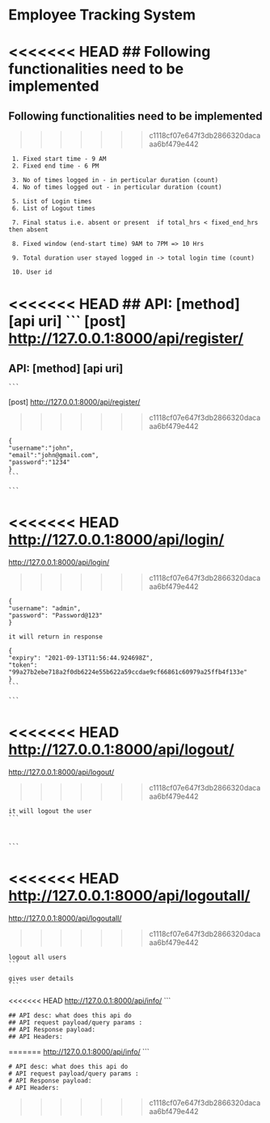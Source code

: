 # Employee Tracking System

<<<<<<< HEAD
    ## Following functionalities need to be implemented
=======
  ## Following functionalities need to be implemented
>>>>>>> c1118cf07e647f3db2866320dacaaa6bf479e442

     1. Fixed start time - 9 AM
     2. Fixed end time - 6 PM

     3. No of times logged in - in perticular duration (count)
     4. No of times logged out - in perticular duration (count)

     5. List of Login times 
     6. List of Logout times

     7. Final status i.e. absent or present  if total_hrs < fixed_end_hrs then absent

     8. Fixed window (end-start time) 9AM to 7PM => 10 Hrs

     9. Total duration user stayed logged in -> total login time (count)

     10. User id


<<<<<<< HEAD
    ## API: [method] [api uri]
    ```
    [post] http://127.0.0.1:8000/api/register/
=======
   ## API: [method] [api uri]
    ```
   [post] http://127.0.0.1:8000/api/register/
>>>>>>> c1118cf07e647f3db2866320dacaaa6bf479e442

    {
    "username":"john",
    "email":"john@gmail.com",
    "password":"1234"
    }
    ```

    ```
<<<<<<< HEAD
    http://127.0.0.1:8000/api/login/
=======
   http://127.0.0.1:8000/api/login/
>>>>>>> c1118cf07e647f3db2866320dacaaa6bf479e442

    {
    "username": "admin",
    "password": "Password@123"
    }

    it will return in response 

    {
    "expiry": "2021-09-13T11:56:44.924698Z",
    "token": "99a27b2ebe718a2f0db6224e55b622a59ccdae9cf66861c60979a25ffb4f133e"
    }
    ```

    ```
<<<<<<< HEAD
    http://127.0.0.1:8000/api/logout/
=======
   http://127.0.0.1:8000/api/logout/
>>>>>>> c1118cf07e647f3db2866320dacaaa6bf479e442

    it will logout the user
    ```



    ```
<<<<<<< HEAD
    http://127.0.0.1:8000/api/logoutall/
=======
   http://127.0.0.1:8000/api/logoutall/
>>>>>>> c1118cf07e647f3db2866320dacaaa6bf479e442

    logout all users
    ```

    gives user details
    ```
<<<<<<< HEAD
    http://127.0.0.1:8000/api/info/ 
    ```


    ## API desc: what does this api do
    ## API request payload/query params :
    ## API Response payload: 
    ## API Headers:
=======
   http://127.0.0.1:8000/api/info/ 
    ```


    # API desc: what does this api do
    # API request payload/query params :
    # API Response payload: 
    # API Headers:
>>>>>>> c1118cf07e647f3db2866320dacaaa6bf479e442
